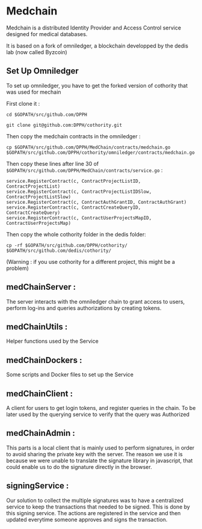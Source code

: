 # Medchain

Medchain is a distributed Identity Provider and Access Control service designed for medical databases.

It is based on a fork of omniledger, a blockchain developped by the dedis lab (now called Byzcoin)

## Set Up Omniledger

To set up omniledger, you have to get the forked version of cothority that was used for mechain

First clone it :

`cd $GOPATH/src/github.com/DPPH`

`git clone git@github.com:DPPH/cothority.git`  

Then copy the medchain contracts in the omniledger :

`cp $GOPATH/src/github.com/DPPH/MedChain/contracts/medchain.go $GOPATH/src/github.com/DPPH/cothority/omniledger/contracts/medchain.go`

Then copy these lines after line 30 of `$GOPATH/src/github.com/DPPH/MedChain/contracts/service.go` :

```
service.RegisterContract(c, ContractProjectListID, ContractProjectList)
service.RegisterContract(c, ContractProjectListIDSlow, ContractProjectListSlow)
service.RegisterContract(c, ContractAuthGrantID, ContractAuthGrant)
service.RegisterContract(c, ContractCreateQueryID, ContractCreateQuery)
service.RegisterContract(c, ContractUserProjectsMapID, ContractUserProjectsMap)
```

Then copy the whole cothority folder in the dedis folder:

`cp -rf $GOPATH/src/github.com/DPPH/cothority/ $GOPATH/src/github.com/dedis/cothority/`


(Warning : if you use cothority for a different project, this might be a problem)

## medChainServer :

The server interacts with the omniledger chain to grant access to users, perform log-ins and queries authorizations by creating tokens.

## medChainUtils :

Helper functions used by the Service

## medChainDockers :

Some scripts and Docker files to set up the Service

## medChainClient :

A client for users to get login tokens, and register queries in the chain. To be later used by the querying service to verify that the query was Authorized

## medChainAdmin :

This parts is a local client that is mainly used to perform signatures, in order to avoid sharing the private key with the server. The reason we use it is because we were unable to translate the signature library in javascript, that could enable us to do the signature directly in the browser.

## signingService :

Our solution to collect the multiple signatures was to have a centralized service to keep the transactions that needed to be signed. This is done by this signing service. The actions are registered in the service and then updated everytime someone approves and signs the transaction.
